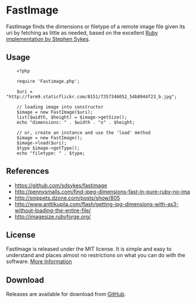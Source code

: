 # FastImage

FastImage finds the dimensions or filetype of a remote image file given its uri by fetching as little as needed, based on the excellent [Ruby implementation by Stephen Sykes](https://github.com/sdsykes/fastimage).


## Usage

		<?php 
		
		require 'Fastimage.php';
		
		$uri = "http://farm9.staticflickr.com/8151/7357346052_54b8944f23_b.jpg";
		
		// loading image into constructor
		$image = new FastImage($uri);
		list($width, $height) = $image->getSize();
		echo "dimensions: " . $width . "x" . $height;

		// or, create an instance and use the 'load' method
		$image = new FastImage();
		$image->load($uri);
		$type $image->getType();
		echo "filetype: " . $type;


## References

* https://github.com/sdsykes/fastimage
* http://pennysmalls.com/find-jpeg-dimensions-fast-in-pure-ruby-no-ima
* http://snippets.dzone.com/posts/show/805
* http://www.anttikupila.com/flash/getting-jpg-dimensions-with-as3-without-loading-the-entire-file/
* http://imagesize.rubyforge.org/


## License

FastImage is released under the MIT license. It is simple and easy to understand and places almost no restrictions on what you can do with the software. [More Information](http://en.wikipedia.org/wiki/MIT_License)


## Download

Releases are available for download from
[GitHub](http://github.com/tommoor/fastimage/downloads).